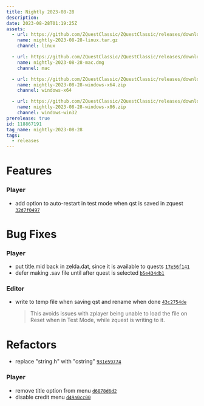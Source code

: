 ```yaml
---
title: Nightly 2023-08-28
description: 
date: 2023-08-28T01:19:25Z
assets: 
  - url: https://github.com/ZQuestClassic/ZQuestClassic/releases/download/nightly-2023-08-28/nightly-2023-08-28-linux.tar.gz
    name: nightly-2023-08-28-linux.tar.gz
    channel: linux

  - url: https://github.com/ZQuestClassic/ZQuestClassic/releases/download/nightly-2023-08-28/nightly-2023-08-28-mac.dmg
    name: nightly-2023-08-28-mac.dmg
    channel: mac

  - url: https://github.com/ZQuestClassic/ZQuestClassic/releases/download/nightly-2023-08-28/nightly-2023-08-28-windows-x64.zip
    name: nightly-2023-08-28-windows-x64.zip
    channel: windows-x64

  - url: https://github.com/ZQuestClassic/ZQuestClassic/releases/download/nightly-2023-08-28/nightly-2023-08-28-windows-x86.zip
    name: nightly-2023-08-28-windows-x86.zip
    channel: windows-win32
prerelease: true
id: 118867191
tag_name: nightly-2023-08-28
tags:
  - releases
---
```




# Features

### Player

- add option to auto-restart in test mode when qst is saved in zquest [`32d7f0497`](https://github.com/ArmageddonGames/ZQuestClassic/commit/32d7f049775a55de00da3f3286f8f18358826d1c)

# Bug Fixes

### Player

- put title.mid back in zelda.dat, since it is available to quests [`17e56f141`](https://github.com/ArmageddonGames/ZQuestClassic/commit/17e56f1410dc0bd04183ba13eda55e4892979b7f)
- defer making .sav file until after quest is selected [`b5e434db1`](https://github.com/ArmageddonGames/ZQuestClassic/commit/b5e434db1b4e5e09bd7af8b9cc626723b3076bd0)

### Editor

- write to temp file when saving qst and rename when done [`43c2754de`](https://github.com/ArmageddonGames/ZQuestClassic/commit/43c2754deb477667641f7b1ba788a892f975e797)
   &nbsp;
   >This avoids issues with zplayer being unable to load the file on Reset when in Test Mode, while zquest is writing to it. 
   >

# Refactors

- replace "string.h" with "cstring" [`931e59774`](https://github.com/ArmageddonGames/ZQuestClassic/commit/931e5977437280b112542ac9438ffe767920e60d)

### Player

- remove title option from menu [`d6878d6d2`](https://github.com/ArmageddonGames/ZQuestClassic/commit/d6878d6d2a7cffa96ba3090ac29c7b2f5bf758d7)
- disable credit menu [`d49a0cc00`](https://github.com/ArmageddonGames/ZQuestClassic/commit/d49a0cc0039219815f4e96682efbd71d233c68aa)


